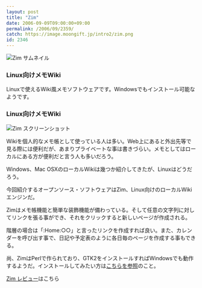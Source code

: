 ```yaml
---
layout: post
title: "Zim"
date: 2006-09-09T09:00:00+09:00
permalink: /2006/09/2359/
catch: https://image.moongift.jp/intro2/zim.png
id: 2346
---
```

 ![Zim サムネイル](https://image.moongift.jp/intro2/zim.t.png "Zim サムネイル")
  

### Linux向けメモWiki
  
Linuxで使えるWiki風メモソフトウェアです。Windowsでもインストール可能なようです。  
<!--more-->  

### Linux向けメモWiki
  

![Zim スクリーンショット](https://image.moongift.jp/intro2/zim.png "Zim スクリーンショット")

  

Wikiを個人的なメモ帳として使っている人は多い。Web上にあると外出先等で見る際には便利だが、あまりプライベートな事は書きづらい。メモとしてはローカルにある方が便利だと言う人も多いだろう。

  

Windows、Mac OSXのローカルWikiは幾つか紹介してきたが、Linuxはどうだろう。

  

今回紹介するオープンソース・ソフトウェアはZim、Linux向けのローカルWikiエンジンだ。

  

Zimはメモ帳機能と簡単な装飾機能が備わっている。そして任意の文字列に対してリンクを張る事ができ、それをクリックすると新しいページが作成される。

  

階層の場合は「:Home:○○」と言ったリンクを作成すれば良い。また、カレンダーを呼び出す事で、日記や予定表のように各日毎のページを作成する事もできる。

  

尚、ZimはPerlで作られており、GTK2をインストールすればWindowsでも動作するようだ。インストールしてみたい方は[こちらを参照](http://dewarim.de/wms/programme/installing_zim.html)のこと。

  

[Zim レビュー](http://oss.moongift.jp/review/i-2360.html)はこちら

